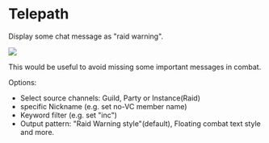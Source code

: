 # Telepath

Display some chat message as "raid warning".

![](images/1.jpg)

This would be useful to avoid missing some important messages in combat.

Options:

- Select source channels: Guild, Party or Instance(Raid)
- specific Nickname (e.g. set no-VC member name)
- Keyword filter (e.g. set "inc")
- Output pattern: "Raid Warning style"(default), Floating combat text style and more.
